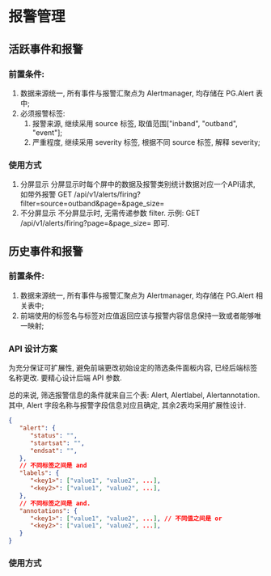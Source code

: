 # 报警管理
## 活跃事件和报警
### 前置条件: 
1) 数据来源统一, 所有事件与报警汇聚点为 Alertmanager, 均存储在 PG.Alert 表中;
2) 必须报警标签:
   1) 报警来源, 继续采用 source 标签, 取值范围["inband", "outband", "event"];
   2) 严重程度, 继续采用 severity 标签, 根据不同 source 标签, 解释 severity; 

### 使用方式
1. 分屏显示
   分屏显示时每个屏中的数据及报警类别统计数据对应一个API请求, 如带外报警 GET /api/v1/alerts/firing?filter=source=outband&page=&page_size=
2. 不分屏显示
   不分屏显示时, 无需传递参数 filter. 示例: GET /api/v1/alerts/firing?page=&page_size= 即可.

## 历史事件和报警
### 前置条件:
1) 数据来源统一, 所有事件与报警汇聚点为 Alertmanager, 均存储在 PG.Alert 相关表中;
2) 前端使用的标签名与标签对应值返回应该与报警内容信息保持一致或者能够唯一映射;

### API 设计方案
为充分保证可扩展性, 避免前端更改初始设定的筛选条件面板内容, 已经后端标签名称更改. 要精心设计后端 API 参数.

总的来说, 筛选报警信息的条件就来自三个表: Alert, Alertlabel, Alertannotation. 其中, Alert 字段名称与报警字段信息对应且确定, 其余2表均采用扩展性设计.

```json
{
   "alert": {
      "status": "",
      "startsat": "",
      "endsat": "",
   },
   // 不同标签之间是 and 
   "labels": {
      "<key1>": ["value1", "value2", ...],
      "<key2>": ["value1", "value2", ...],
   },
   // 不同标签之间是 and.
   "annotations": {
      "<key1>": ["value1", "value2", ...], // 不同值之间是 or
      "<key2>": ["value1", "value2", ...],
   }
}
```

### 使用方式
